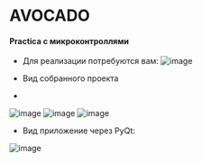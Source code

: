 # AVOCADO

#### Practica с микроконтроллями 

- Для реализации потребуются вам:
![image](https://user-images.githubusercontent.com/62243773/121963390-7c9ce900-cd83-11eb-9504-e91069131bc8.png)

- Вид собранного проекта
- 
![image](https://user-images.githubusercontent.com/62243773/121963617-d2719100-cd83-11eb-9a90-ab20bd557bd0.png)
![image](https://user-images.githubusercontent.com/62243773/121963632-d7cedb80-cd83-11eb-8c87-7e71007ecadd.png)
![image](https://user-images.githubusercontent.com/62243773/121963695-e7e6bb00-cd83-11eb-82d9-393d4b499c80.png)

- Вид приложение через PyQt:

![image](https://user-images.githubusercontent.com/62243773/121963770-08167a00-cd84-11eb-8a2b-d8898088909f.png)
